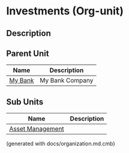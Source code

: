 # Investments (Org-unit)
## Description



## Parent Unit
| Name | Description |
|---|---|
| [My Bank](../../mybank/organization/my-bank-organization.md) | My Bank Company |

## Sub Units
| Name | Description |
|---|---|
| [Asset Management](../../mybank/investments/asset-management-org.md) |  |


(generated with docs/organization.md.cmb)

